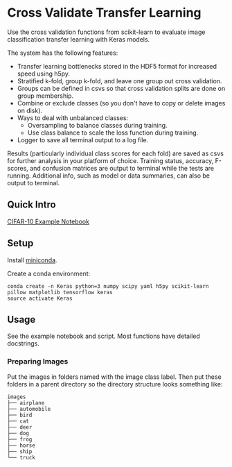 # Cross Validate Transfer Learning
Use the cross validation functions from scikit-learn to evaluate image classification transfer learning with Keras models.

The system has the following features:
- Transfer learning bottlenecks stored in the HDF5 format for increased speed using h5py.
- Stratified k-fold, group k-fold, and leave one group out cross validation.
- Groups can be defined in csvs so that cross validation splits are done on group membership.
- Combine or exclude classes (so you don't have to copy or delete images on disk).
- Ways to deal with unbalanced classes:
    - Oversampling to balance classes during training.
    - Use class balance to scale the loss function during training.
- Logger to save all terminal output to a log file.

Results (particularly individual class scores for each fold) are saved as csvs for further analysis in your platform of choice.
Training status, accuracy, F-scores, and confusion matrices are output to terminal while the tests are running.
Additional info, such as model or data summaries, can also be output to terminal.

## Quick Intro
[CIFAR-10 Example Notebook](./examples/cifar10-example.ipynb)

## Setup
Install [miniconda](http://conda.pydata.org/miniconda.html).

Create a conda environment:

    conda create -n Keras python=3 numpy scipy yaml h5py scikit-learn pillow matplotlib tensorflow keras
    source activate Keras 

## Usage
See the example notebook and script. Most functions have detailed docstrings.

### Preparing Images
Put the images in folders named with the image class label. Then put these folders in a parent directory so the directory structure looks something like:

    images
    ├── airplane
    ├── automobile
    ├── bird
    ├── cat
    ├── deer
    ├── dog
    ├── frog
    ├── horse
    ├── ship
    └── truck
